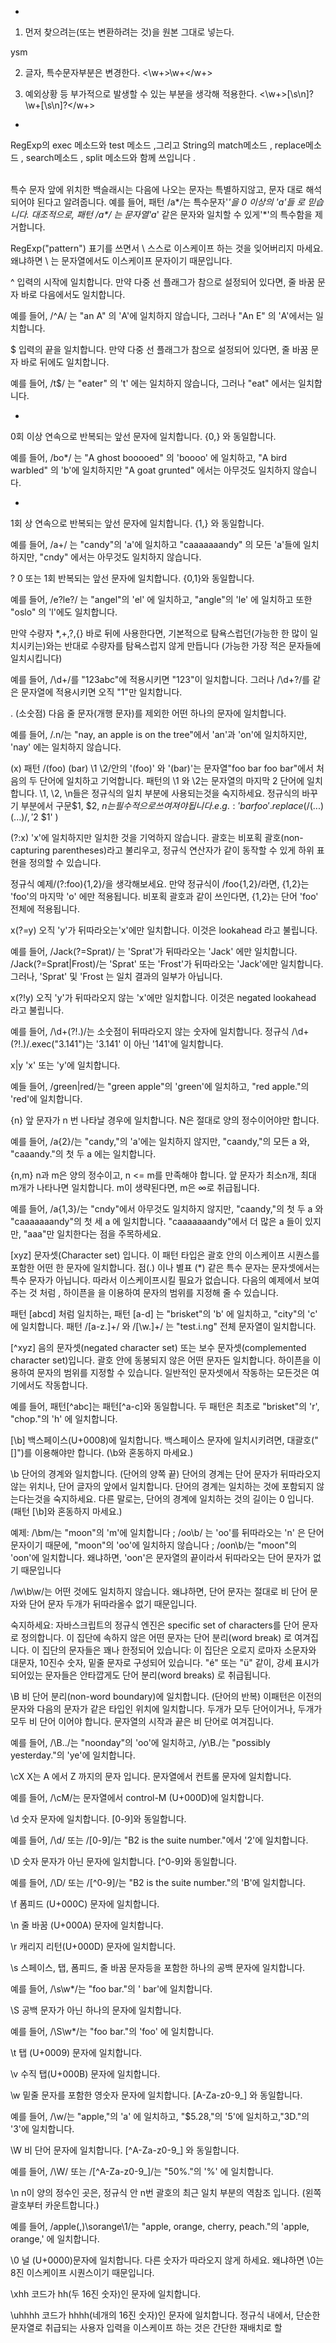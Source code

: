 -
1. 먼저 찾으려는(또는 변환하려는 것)을 원본 그대로 넣는다.
<div>ysm</div>

2. 글자, 특수문자부분은 변경한다.
<\w+>\w+<\/w+>

3. 예외상황 등 부가적으로 발생할 수 있는 부분을 생각해 적용한다.
<\w+>[\s\n]?\w+[\s\n]?<\/w+>






-
RegExp의 exec 메소드와 test 메소드 ,그리고 String의 match메소드 , replace메소드 , search메소드 , split 메소드와 함께 쓰입니다 .


\
특수 문자 앞에 위치한 백슬래시는 다음에 나오는 문자는 특별하지않고, 문자 대로 해석되어야 된다고 알려줍니다. 예를 들어, 패턴 /a*/는 특수문자'*'을 0 이상의 'a'들 로 믿습니다. 대조적으로, 패턴 /a\*/ 는 문자열'a*' 같은 문자와 일치할 수 있게'*'의 특수함을 제거합니다. 

RegExp("pattern") 표기를 쓰면서 \ 스스로 이스케이프 하는 것을 잊어버리지 마세요. 왜냐하면 \ 는 문자열에서도 이스케이프 문자이기 때문입니다.


^
입력의 시작에 일치합니다. 
만약 다중 선 플래그가 참으로 설정되어 있다면, 줄 바꿈 문자 바로 다음에서도 일치합니다.

예를 들어, /^A/ 는 "an A" 의 'A'에 일치하지 않습니다, 그러나 "An E" 의 'A'에서는 일치합니다.


$
입력의 끝을 일치합니다. 
만약 다중 선 플래그가 참으로 설정되어 있다면, 줄 바꿈 문자 바로 뒤에도 일치합니다.

예를 들어, /t$/ 는 "eater" 의 't' 에는 일치하지 않습니다, 그러나 "eat" 에서는 일치합니다.


*
0회 이상 연속으로 반복되는 앞선 문자에 일치합니다. {0,} 와 동일합니다.

예를 들어, /bo*/ 는 "A ghost booooed" 의 'boooo' 에 일치하고, "A bird warbled" 의 'b'에 일치하지만 "A goat grunted" 에서는 아무것도 일치하지 않습니다.


+
1회 상 연속으로 반복되는 앞선 문자에 일치합니다. {1,} 와 동일합니다.

예를 들어, /a+/ 는 "candy"의 'a'에 일치하고 "caaaaaaandy" 의 모든 'a'들에 일치하지만, "cndy" 에서는 아무것도 일치하지 않습니다.


?
0 또는 1회 반복되는 앞선 문자에 일치합니다. {0,1}와 동일합니다.

예를 들어, /e?le?/ 는 "angel"의 'el' 에 일치하고, 
"angle"의 'le' 에 일치하고 또한 "oslo" 의 'l'에도 일치합니다.

만약 수량자 *,+,?,{} 바로 뒤에 사용한다면, 기본적으로 탐욕스럽던(가능한 한 많이 일치시키는)와는 반대로 수량자를 탐욕스럽지 않게 만듭니다 (가능한 가장 적은 문자들에 일치시킵니다) 

예를 들어, /\d+/를 "123abc"에 적용시키면 "123"이 일치합니다. 
그러나 /\d+?/를 같은 문자열에 적용시키면 오직 "1"만 일치합니다.


.
(소숫점) 다음 줄 문자(개행 문자)를 제외한 어떤 하나의 문자에 일치합니다.

예를 들어, /.n/는 "nay, an apple is on the tree"에서 'an'과 'on'에 일치하지만, 'nay' 에는 일치하지 않습니다.


(x)
패턴 /(foo) (bar) \1 \2/안의 '(foo)' 와 '(bar)'는 문자열"foo bar foo bar"에서 처음의 두 단어에 일치하고 기억합니다. 
패턴의 \1 와 \2는 문자열의 마지막 2 단어에 일치합니다. 
\1, \2, \n들은 정규식의 일치 부분에 사용되는것을 숙지하세요. 
정규식의 바꾸기 부분에서 구문$1, $2, $n는 필수적으로 쓰여져야 됩니다. 
e.g.: 'bar foo'.replace( /(...) (...)/, '$2 $1' )


(?:x)
'x'에 일치하지만 일치한 것을 기억하지 않습니다. 
괄호는 비포획 괄호(non-capturing parentheses)라고 불리우고, 정규식 연산자가 같이 동작할 수 있게 하위 표현을 정의할 수 있습니다. 

정규식 예제/(?:foo){1,2}/을 생각해보세요. 
만약 정규식이 /foo{1,2}/라면, {1,2}는 'foo'의 마지막 'o' 에만 적용됩니다. 
비포획 괄호과 같이 쓰인다면, {1,2}는 단어 'foo' 전체에 적용됩니다.


x(?=y)
오직 'y'가 뒤따라오는'x'에만 일치합니다. 이것은 lookahead 라고 불립니다.

예를 들어, /Jack(?=Sprat)/ 는 'Sprat'가 뒤따라오는 'Jack' 에만 일치합니다. 
/Jack(?=Sprat|Frost)/는 'Sprat' 또는 'Frost'가 뒤따라오는 'Jack'에만 일치합니다. 
그러나, 'Sprat' 및 'Frost 는 일치 결과의 일부가 아닙니다.


x(?!y)
오직 'y'가 뒤따라오지 않는 'x'에만 일치합니다. 이것은 negated lookahead 라고 불립니다.

예를 들어, /\d+(?!\.)/는 소숫점이 뒤따라오지 않는 숫자에 일치합니다. 
정규식 /\d+(?!\.)/.exec("3.141")는 '3.141' 이 아닌 '141'에 일치합니다.


x|y
'x' 또는 'y'에 일치합니다.

예들 들어, /green|red/는 "green apple"의 'green'에 일치하고, 
"red apple."의 'red'에 일치합니다.


{n}
앞 문자가 n 번 나타날 경우에 일치합니다. N은 절대로 양의 정수이어야만 합니다.

예를 들어, /a{2}/는 "candy,"의 'a'에는 일치하지 않지만, 
"caandy,"의 모든 a 와, "caaandy."의 첫 두 a 에는 일치합니다.


{n,m}
n과 m은 양의 정수이고, n <= m를 만족해야 합니다. 
앞 문자가 최소n개, 최대 m개가 나타나면 일치합니다. m이 생략된다면, m은 ∞로 취급됩니다.

예를 들어, /a{1,3}/는 "cndy"에서 아무것도 일치하지 않지만, "caandy,"의 첫 두 a 와 "caaaaaaandy"의 첫 세 a 에 일치합니다. "caaaaaaandy"에서 더 많은 a 들이 있지만, "aaa"만 일치한다는 점을 주목하세요.


[xyz]
문자셋(Character set) 입니다. 
이 패턴 타입은 괄호 안의 이스케이프 시퀀스를 포함한 어떤 한 문자에 일치합니다. 
점(.) 이나 별표 (*) 같은 특수 문자는 문자셋에서는 특수 문자가 아닙니다. 따라서 이스케이프시킬 필요가 없습니다. 다음의 예제에서 보여주는 것 처럼 , 하이픈을 을 이용하여 문자의 범위를 지정해 줄 수 있습니다.

패턴 [abcd] 처럼 일치하는, 패턴 [a-d] 는 "brisket"의 'b' 에 일치하고, "city"의 'c' 에 일치합니다. 패턴 /[a-z.]+/ 와 /[\w.]+/ 는 "test.i.ng" 전체 문자열이 일치합니다.


[^xyz]
음의 문자셋(negated character set) 또는 보수 문자셋(complemented character set)입니다. 괄호 안에 동봉되지 않은 어떤 문자든 일치합니다. 
하이픈을 이용하여 문자의 범위를 지정할 수 있습니다. 일반적인 문자셋에서 작동하는 모든것은 여기에서도 작동합니다.

예를 들어, 패턴[^abc]는 패턴[^a-c]와 동일합니다. 두 패턴은 최초로 "brisket"의 'r', "chop."의 'h' 에 일치합니다.


[\b]
백스페이스(U+0008)에 일치합니다. 
백스페이스 문자에 일치시키려면, 대괄호("[]")를 이용해야만 합니다. (\b와 혼동하지 마세요.)


\b
단어의 경계와 일치합니다. (단어의 양쪽 끝)
단어의 경계는 단어 문자가 뒤따라오지 않는 위치나, 단어 글자의 앞에서 일치합니다. 
단어의 경계는 일치하는 것에 포함되지 않는다는것을 숙지하세요. 다른 말로는, 단어의 경계에 일치하는 것의 길이는 0 입니다. (패턴 [\b]와 혼동하지 마세요.)

예제:
/\bm/는 "moon"의 'm'에 일치합니다 ;
/oo\b/ 는 'oo'를 뒤따라오는 'n' 은 단어 문자이기 때문에, "moon"의 'oo'에 일치하지 않습니다 ;
/oon\b/는 "moon"의 'oon'에 일치합니다. 왜냐하면, 'oon'은 문자열의 끝이라서 뒤따라오는 단어 문자가 없기 때문입니다 

/\w\b\w/는 어떤 것에도 일치하지 않습니다. 
왜냐하면, 단어 문자는 절대로 비 단어 문자와 단어 문자 두개가 뒤따라올수 없기 때문입니다.

숙지하세요: 자바스크립트의 정규식 엔진은 specific set of characters를 단어 문자로 정의합니다. 이 집단에 속하지 않은 어떤 문자는 단어 분리(word break) 로 여겨집니다. 이 집단의 문자들은 꽤나 한정되어 있습니다: 이 집단은 오로지 로마자 소문자와 대문자, 10진수 숫자, 밑줄 문자로 구성되어 있습니다. "é" 또는 "ü" 같이, 강세 표시가 되어있는 문자들은 안타깝게도 단어 분리(word breaks) 로 취급됩니다.


\B
비 단어 분리(non-word boundary)에 일치합니다. (단어의 반복)
이패턴은 이전의 문자와 다음의 문자가 같은 타입인 위치에 일치합니다. 
두개가 모두 단어이거나, 두개가 모두 비 단어 이어야 합니다. 
문자열의 시작과 끝은 비 단어로 여겨집니다.

예를 들어, /\B../는 "noonday"의 'oo'에 일치하고, /y\B./는 "possibly yesterday."의 'ye'에 일치합니다.


\cX
X는 A 에서 Z 까지의 문자 입니다. 
문자열에서 컨트롤 문자에 일치합니다.

예를 들어, /\cM/는 문자열에서 control-M (U+000D)에 일치합니다.


\d
숫자 문자에 일치합니다. [0-9]와 동일합니다.

예를 들어, /\d/ 또는 /[0-9]/는 "B2 is the suite number."에서 '2'에 일치합니다.


\D
숫자 문자가 아닌 문자에 일치합니다. [^0-9]와 동일합니다.

예를 들어, /\D/ 또는 /[^0-9]/는 "B2 is the suite number."의 'B'에 일치합니다.


\f
폼피드 (U+000C) 문자에 일치합니다.


\n
줄 바꿈 (U+000A) 문자에 일치합니다.


\r
캐리지 리턴(U+000D) 문자에 일치합니다.


\s
스페이스, 탭, 폼피드, 줄 바꿈 문자등을 포함한 하나의 공백 문자에 일치합니다.

예를 들어, /\s\w*/는 "foo bar."의 ' bar'에 일치합니다.


\S
공백 문자가 아닌 하나의 문자에 일치합니다.

예를 들어, /\S\w*/는 "foo bar."의 'foo' 에 일치합니다.


\t
탭 (U+0009) 문자에 일치합니다.


\v
수직 탭(U+000B) 문자에 일치합니다.


\w
밑줄 문자를 포함한 영숫자 문자에 일치합니다. [A-Za-z0-9_] 와 동일합니다.

예를 들어, /\w/는 "apple,"의 'a' 에 일치하고, "$5.28,"의 '5'에 일치하고,"3D."의 '3'에 일치합니다.


\W
비 단어 문자에 일치합니다. [^A-Za-z0-9_] 와 동일합니다.

예를 들어, /\W/ 또는 /[^A-Za-z0-9_]/는 "50%."의 '%' 에 일치합니다.


\n
n이 양의 정수인 곳은, 정규식 안 n번 괄호의 최근 일치 부분의 역참조 입니다. 
(왼쪽 괄호부터 카운트합니다.)

예를 들어, /apple(,)\sorange\1/는 
"apple, orange, cherry, peach."의 'apple, orange,' 에 일치합니다.


\0
널 (U+0000)문자에 일치합니다. 
다른 숫자가 따라오지 않게 하세요. 왜냐하면 \0<digits>는 8진 이스케이프 시퀀스이기 때문입니다.


\xhh
코드가 hh(두 16진 숫자)인 문자에 일치합니다.


\uhhhh
코드가 hhhh(네개의 16진 숫자)인 문자에 일치합니다.
정규식 내에서, 단순한 문자열로 취급되는 사용자 입력을 이스케이프 하는 것은 간단한 재배치로 할

